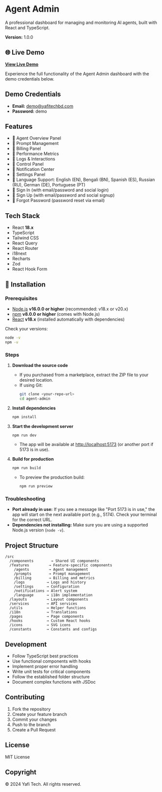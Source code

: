 # Agent Admin

A professional dashboard for managing and monitoring AI agents, built with React and TypeScript.

**Version:** 1.0.0

## 🌐 Live Demo

**[View Live Demo](https://agent-admin-ten.vercel.app)**

Experience the full functionality of the Agent Admin dashboard with the demo credentials below.

## Demo Credentials

- **Email:** demo@yafitechbd.com
- **Password:** demo

## Features

- 🔹 Agent Overview Panel
- 🔹 Prompt Management
- 🔹 Billing Panel
- 🔹 Performance Metrics
- 🔹 Logs & Interactions
- 🔹 Control Panel
- 🔹 Notification Center
- 🔹 Settings Panel
- 🔹 Language Support: English (EN), Bengali (BN), Spanish (ES), Russian (RU), German (DE), Portuguese (PT)
- 🔹 Sign In (with email/password and social login)
- 🔹 Sign Up (with email/password and social signup)
- 🔹 Forgot Password (password reset via email)

## Tech Stack

- React **18.x**
- TypeScript
- Tailwind CSS
- React Query
- React Router
- i18next
- Recharts
- Zod
- React Hook Form

## 🚀 Installation

### Prerequisites
- [Node.js](https://nodejs.org/) **v16.0.0 or higher** (recommended: v18.x or v20.x)
- [npm](https://www.npmjs.com/) **v8.0.0 or higher** (comes with Node.js)
- [React](https://react.dev/) **v18.x** (installed automatically with dependencies)

Check your versions:
```bash
node -v
npm -v
```

### Steps

1. **Download the source code**
   - If you purchased from a marketplace, extract the ZIP file to your desired location.
   - If using Git:
     ```bash
     git clone <your-repo-url>
     cd agent-admin
     ```

2. **Install dependencies**
   ```bash
   npm install
   ```

3. **Start the development server**
   ```bash
   npm run dev
   ```
   - The app will be available at [http://localhost:5173](http://localhost:5173) (or another port if 5173 is in use).

4. **Build for production**
   ```bash
   npm run build
   ```
   - To preview the production build:
     ```bash
     npm run preview
     ```

### Troubleshooting

- **Port already in use:** If you see a message like "Port 5173 is in use," the app will start on the next available port (e.g., 5174). Check your terminal for the correct URL.
- **Dependencies not installing:** Make sure you are using a supported Node.js version (`node -v`).

## Project Structure

```
/src
  /components        → Shared UI components
  /features         → Feature-specific components
    /agents         → Agent management
    /prompts        → Prompt management
    /billing        → Billing and metrics
    /logs          → Logs and history
    /settings      → Configuration
    /notifications → Alert system
    /language      → i18n implementation
  /layouts         → Layout components
  /services        → API services
  /utils           → Helper functions
  /i18n            → Translations
  /pages           → Page components
  /hooks           → Custom React hooks
  /icons           → SVG icons
  /constants       → Constants and configs
```

## Development

- Follow TypeScript best practices
- Use functional components with hooks
- Implement proper error handling
- Write unit tests for critical components
- Follow the established folder structure
- Document complex functions with JSDoc

## Contributing

1. Fork the repository
2. Create your feature branch
3. Commit your changes
4. Push to the branch
5. Create a Pull Request

## License

MIT License 

## Copyright

© 2024 Yafi Tech. All rights reserved. 